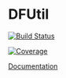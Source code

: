 # DFUtil

[![Build Status](https://github.com/lawless-m/DFUtil.jl/actions/workflows/CI.yml/badge.svg?branch=main)](https://github.com/lawless-m/DFUtil.jl/actions/workflows/CI.yml?query=branch%3Amain)

[![Coverage](https://codecov.io/gh/lawless-m/DFUtil.jl/branch/main/graph/badge.svg)](https://codecov.io/gh/lawless-m/DFUtil.jl)

[Documentation](https://lawless-m.github.io/DFUtil.jl/)
